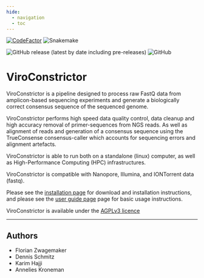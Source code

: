 ```yaml
---
hide:
  - navigation
  - toc
---
```


[![CodeFactor](https://www.codefactor.io/repository/github/rivm-bioinformatics/viroconstrictor/badge)](https://www.codefactor.io/repository/github/rivm-bioinformatics/viroconstrictor)
![Snakemake](https://img.shields.io/badge/snakemake-6.4.1-brightgreen.svg?style=flat-square)

![GitHub release (latest by date including pre-releases)](https://img.shields.io/github/v/release/RIVM-bioinformatics/ViroConstrictor?include_prereleases)
![GitHub](https://img.shields.io/github/license/RIVM-bioinformatics/ViroConstrictor)

# ViroConstrictor

ViroConstrictor is a pipeline designed to process raw FastQ data from amplicon-based sequencing experiments and generate a biologically correct consensus sequence of the sequenced genome.

ViroConstrictor performs high speed data quality control, data cleanup and high accuracy removal of primer-sequences from NGS reads. As well as alignment of reads and generation of a consensus sequence using the TrueConsense consensus-caller which accounts for sequencing errors and alignment artefacts.

ViroConstrictor is able to run both on a standalone (linux) computer, as well as High-Performance Computing (HPC) infrastructures.

ViroConstrictor is compatible with Nanopore, Illumina, and IONTorrent data (fastq).

Please see the [installation page](installation.md) for download and installation instructions, and please see the [user guide page](user-guide.md) page for basic usage instructions.

ViroConstrictor is available under the [AGPLv3 licence](https://www.gnu.org/licenses/agpl-3.0.en.html) 

---
## Authors

* Florian Zwagemaker
* Dennis Schmitz
* Karim Hajji
* Annelies Kroneman
